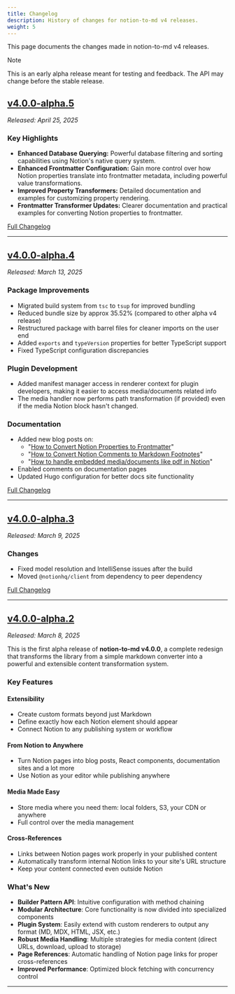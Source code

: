 ```yaml
---
title: Changelog
description: History of changes for notion-to-md v4 releases.
weight: 5
---
```


This page documents the changes made in notion-to-md v4 releases.

> [!NOTE]
> This is an early alpha release meant for testing and feedback. The API may change before the stable release.

## [v4.0.0-alpha.5](./v4-0-0-alpha-5/)

_Released: April 25, 2025_

### Key Highlights

- **Enhanced Database Querying:** Powerful database filtering and sorting capabilities using Notion's native query system.
- **Enhanced Frontmatter Configuration:** Gain more control over how Notion properties translate into frontmatter metadata, including powerful value transformations.
- **Improved Property Transformers:** Detailed documentation and examples for customizing property rendering.
- **Frontmatter Transformer Updates:** Clearer documentation and practical examples for converting Notion properties to frontmatter.

[Full Changelog](https://github.com/souvikinator/notion-to-md/compare/v4.0.0-alpha.4...v4.0.0-alpha.5)

---

## [v4.0.0-alpha.4](https://github.com/souvikinator/notion-to-md/releases/tag/v4.0.0-alpha.4)

_Released: March 13, 2025_

### Package Improvements

- Migrated build system from `tsc` to `tsup` for improved bundling
- Reduced bundle size by approx 35.52% (compared to other alpha v4 release)
- Restructured package with barrel files for cleaner imports on the user end
- Added `exports` and `typeVersion` properties for better TypeScript support
- Fixed TypeScript configuration discrepancies

### Plugin Development

- Added manifest manager access in renderer context for plugin developers, making it easier to access media/documents related info
- The media handler now performs path transformation (if provided) even if the media Notion block hasn't changed.

### Documentation

- Added new blog posts on:
  - "[How to Convert Notion Properties to Frontmatter](https://docs.joinescape.org/notion-to-md/blog/how-to-convert-notion-properties-to-frontmatter/)"
  - "[How to Convert Notion Comments to Markdown Footnotes](https://docs.joinescape.org/notion-to-md/blog/how-to-use-notion-comments-as-footnotes-in-markdown/)"
  - "[How to handle embedded media/documents like pdf in Notion](https://docs.joinescape.org/notion-to-md/blog/how-to-handle-documents-in-notion-using/)"
- Enabled comments on documentation pages
- Updated Hugo configuration for better docs site functionality

[Full Changelog](https://github.com/souvikinator/notion-to-md/compare/v4.0.0-alpha.3...v4.0.0-alpha.4)

---

## [v4.0.0-alpha.3](https://github.com/souvikinator/notion-to-md/releases/tag/v4.0.0-alpha.3)

_Released: March 9, 2025_

### Changes

- Fixed model resolution and IntelliSense issues after the build
- Moved `@notionhq/client` from dependency to peer dependency

[Full Changelog](https://github.com/souvikinator/notion-to-md/compare/v4.0.0-alpha.2...v4.0.0-alpha.3)

---

## [v4.0.0-alpha.2](https://github.com/souvikinator/notion-to-md/releases/tag/v4.0.0-alpha.2)

_Released: March 8, 2025_

This is the first alpha release of **notion-to-md v4.0.0**, a complete redesign that transforms the library from a simple markdown converter into a powerful and extensible content transformation system.

### Key Features

#### Extensibility

- Create custom formats beyond just Markdown
- Define exactly how each Notion element should appear
- Connect Notion to any publishing system or workflow

#### From Notion to Anywhere

- Turn Notion pages into blog posts, React components, documentation sites and a lot more
- Use Notion as your editor while publishing anywhere

#### Media Made Easy

- Store media where you need them: local folders, S3, your CDN or anywhere
- Full control over the media management

#### Cross-References

- Links between Notion pages work properly in your published content
- Automatically transform internal Notion links to your site's URL structure
- Keep your content connected even outside Notion

### What's New

- **Builder Pattern API**: Intuitive configuration with method chaining
- **Modular Architecture**: Core functionality is now divided into specialized components
- **Plugin System**: Easily extend with custom renderers to output any format (MD, MDX, HTML, JSX, etc.)
- **Robust Media Handling**: Multiple strategies for media content (direct URLs, download, upload to storage)
- **Page References**: Automatic handling of Notion page links for proper cross-references
- **Improved Performance**: Optimized block fetching with concurrency control

---

